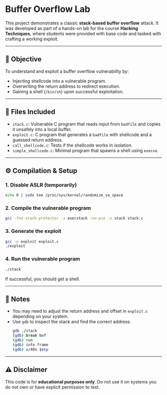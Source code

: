 # Buffer Overflow Lab

This project demonstrates a classic **stack-based buffer overflow** attack. It was developed as part of a hands-on lab for the course **Hacking Techniques**, where students were provided with base code and tasked with crafting a working exploit.

---

## 🧠 Objective

To understand and exploit a buffer overflow vulnerability by:

- Injecting shellcode into a vulnerable program.
- Overwriting the return address to redirect execution.
- Gaining a shell (`/bin/sh`) upon successful exploitation.

---

## 📄 Files Included

- `stack.c`: Vulnerable C program that reads input from `badfile` and copies it unsafely into a local buffer.
- `exploit.c`: C program that generates a `badfile` with shellcode and a guessed return address.
- `call_shellcode.c`: Tests if the shellcode works in isolation.
- `simple_shellcode.c`: Minimal program that spawns a shell using `execve`.

---

## ⚙️ Compilation & Setup

### 1. Disable ASLR (temporarily)

```bash
echo 0 | sudo tee /proc/sys/kernel/randomize_va_space
```

### 2. Compile the vulnerable program

```bash
gcc -fno-stack-protector -z execstack -no-pie -o stack stack.c
```

### 3. Generate the exploit

```bash
gcc -o exploit exploit.c
./exploit
```

### 4. Run the vulnerable program

```bash
./stack
```

If successful, you should get a shell.

---

## 🧪 Notes

- You may need to adjust the return address and offset in `exploit.c` depending on your system.
- Use `gdb` to inspect the stack and find the correct address:
  ```bash
  gdb ./stack
  (gdb) break bof
  (gdb) run
  (gdb) info frame
  (gdb) x/40x $esp
  ```

---

## ⚠️ Disclaimer

This code is for **educational purposes only**. Do not use it on systems you do not own or have explicit permission to test.

